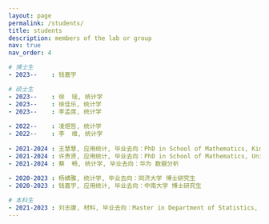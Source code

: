 ```yaml
---
layout: page
permalink: /students/
title: students
description: members of the lab or group
nav: true
nav_order: 4

# 博士生
- 2023--    : 钱嘉宇

# 硕士生
- 2023--    : 徐  瑶, 统计学
- 2023--    : 徐佳乐, 统计学
- 2023--    : 李孟席, 统计学
  
- 2022--    : 凌煜哲, 统计学
- 2022--    : 李  维, 统计学
  
- 2021-2024 : 王慧慧, 应用统计, 毕业去向：PhD in School of Mathematics, King’s College London (QS 40)
- 2021-2024 : 许贵贤, 应用统计, 毕业去向：PhD in School of Mathematics, University of Birmingham (QS 84)
- 2021-2024 : 蔡  畅, 统计学, 毕业去向：华为 数据分析
  
- 2020-2023 : 杨婧雅, 统计学, 毕业去向：同济大学 博士研究生
- 2020-2023 : 钱嘉宇, 应用统计, 毕业去向：中南大学 博士研究生

# 本科生
- 2021-2023 : 刘志康, 材料, 毕业去向：Master in Department of Statistics, Rice University (QS 100)
---
```

